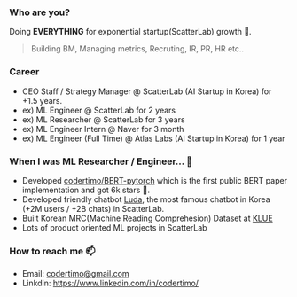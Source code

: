 ### Who are you?

Doing **EVERYTHING** for exponential startup(ScatterLab) growth 🚀.

> Building BM, Managing metrics, Recruting, IR, PR, HR etc..


### Career

- CEO Staff / Strategy Manager @ ScatterLab (AI Startup in Korea) for +1.5 years.
- ex) ML Engineer @ ScatterLab for 2 years
- ex) ML Researcher @ ScatterLab for 3 years
- ex) ML Engineer Intern @ Naver for 3 month
- ex) ML Engineer (Full Time) @ Atlas Labs (AI Startup in Korea) for 1 year

### When I was ML Researcher / Engineer... 🔭 

- Developed [codertimo/BERT-pytorch](https://github.com/codertimo/BERT-pytorch) which is the first public BERT paper implementation and got 6k stars 🌟.
- Developed friendly chatbot [Luda](https://luda.ai/), the most famous chatbot in Korea (+2M users / +2B chats) in ScatterLab.
- Built Korean MRC(Machine Reading Comprehesion) Dataset at [KLUE](https://klue-benchmark.com/) 
- Lots of product oriented ML projects in ScatterLab

### How to reach me 📫

- Email: [codertimo@gmail.com](mailto:codertimo@gmail.com)
- Linkdin: https://www.linkedin.com/in/codertimo/

